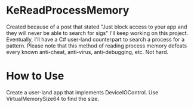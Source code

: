 # KeReadProcessMemory
Created because of a post that stated "Just block access to your app and they will never be able to search for sigs"
I'll keep working on this project. Eventually, I'll have a C# user-land counterpart to search a process for a pattern. Please note that this method of reading process memory defeats every known anti-cheat, anti-virus, anti-debugging, etc. Not hard.

# How to Use
Create a user-land app that implements DeviceIOControl. Use VirtualMemorySize64 to find the size. 
